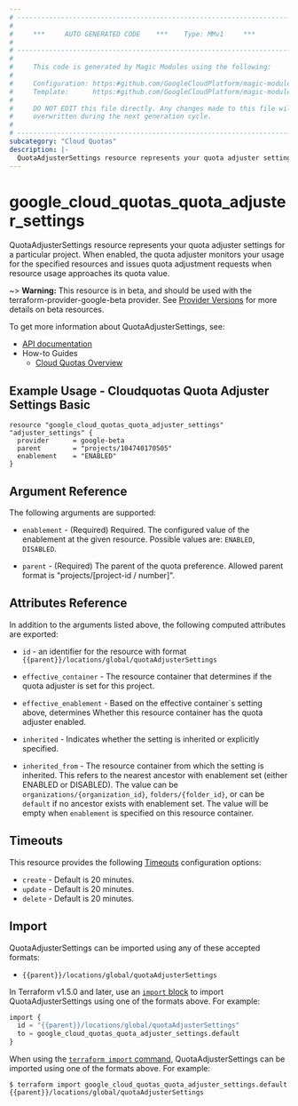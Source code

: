 ```yaml
---
# ----------------------------------------------------------------------------
#
#     ***     AUTO GENERATED CODE    ***    Type: MMv1     ***
#
# ----------------------------------------------------------------------------
#
#     This code is generated by Magic Modules using the following:
#
#     Configuration: https:#github.com/GoogleCloudPlatform/magic-modules/tree/main/mmv1/products/cloudquotas/QuotaAdjusterSettings.yaml
#     Template:      https:#github.com/GoogleCloudPlatform/magic-modules/tree/main/mmv1/templates/terraform/resource.html.markdown.tmpl
#
#     DO NOT EDIT this file directly. Any changes made to this file will be
#     overwritten during the next generation cycle.
#
# ----------------------------------------------------------------------------
subcategory: "Cloud Quotas"
description: |-
  QuotaAdjusterSettings resource represents your quota adjuster settings for a particular project.
---
```


# google_cloud_quotas_quota_adjuster_settings

QuotaAdjusterSettings resource represents your quota adjuster settings for a particular project. When enabled, the quota adjuster monitors your usage for the specified resources and issues quota adjustment requests when resource usage approaches its quota value.

~> **Warning:** This resource is in beta, and should be used with the terraform-provider-google-beta provider.
See [Provider Versions](https://terraform.io/docs/providers/google/guides/provider_versions.html) for more details on beta resources.

To get more information about QuotaAdjusterSettings, see:

* [API documentation](https://cloud.google.com/docs/quotas/reference/rest/v1beta/projects.locations.quotaAdjusterSettings)
* How-to Guides
    * [Cloud Quotas Overview](https://cloud.google.com/docs/quotas/overview)

## Example Usage - Cloudquotas Quota Adjuster Settings Basic


```hcl
resource "google_cloud_quotas_quota_adjuster_settings" "adjuster_settings" {
  provider      = google-beta
  parent        = "projects/104740170505"
  enablement    = "ENABLED"
}
```

## Argument Reference

The following arguments are supported:


* `enablement` -
  (Required)
  Required. The configured value of the enablement at the given resource.
  Possible values are: `ENABLED`, `DISABLED`.

* `parent` -
  (Required)
  The parent of the quota preference. Allowed parent format is "projects/[project-id / number]".




## Attributes Reference

In addition to the arguments listed above, the following computed attributes are exported:

* `id` - an identifier for the resource with format `{{parent}}/locations/global/quotaAdjusterSettings`

* `effective_container` -
  The resource container that determines if the quota adjuster is set for this project.

* `effective_enablement` -
  Based on the effective container`s setting above, determines Whether this resource container has the quota adjuster enabled.

* `inherited` -
  Indicates whether the setting is inherited or explicitly specified.

* `inherited_from` -
  The resource container from which the setting is inherited. This refers to the  nearest ancestor with enablement set (either ENABLED or DISABLED).
  The value can be `organizations/{organization_id}`, `folders/{folder_id}`, or can be `default` if no ancestor exists with enablement set.
  The value will be empty when `enablement` is specified on this resource container.


## Timeouts

This resource provides the following
[Timeouts](https://developer.hashicorp.com/terraform/plugin/sdkv2/resources/retries-and-customizable-timeouts) configuration options:

- `create` - Default is 20 minutes.
- `update` - Default is 20 minutes.
- `delete` - Default is 20 minutes.

## Import


QuotaAdjusterSettings can be imported using any of these accepted formats:

* `{{parent}}/locations/global/quotaAdjusterSettings`


In Terraform v1.5.0 and later, use an [`import` block](https://developer.hashicorp.com/terraform/language/import) to import QuotaAdjusterSettings using one of the formats above. For example:

```tf
import {
  id = "{{parent}}/locations/global/quotaAdjusterSettings"
  to = google_cloud_quotas_quota_adjuster_settings.default
}
```

When using the [`terraform import` command](https://developer.hashicorp.com/terraform/cli/commands/import), QuotaAdjusterSettings can be imported using one of the formats above. For example:

```
$ terraform import google_cloud_quotas_quota_adjuster_settings.default {{parent}}/locations/global/quotaAdjusterSettings
```

